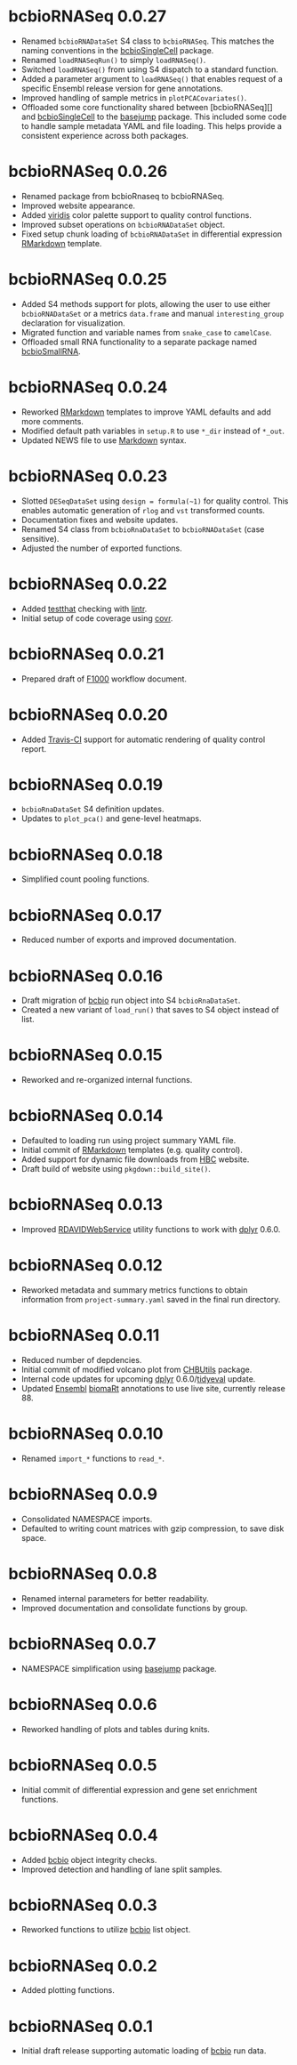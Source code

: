 # bcbioRNASeq 0.0.27

- Renamed `bcbioRNADataSet` S4 class to `bcbioRNASeq`. This matches the naming conventions in the [bcbioSingleCell][] package.
- Renamed `loadRNASeqRun()` to simply `loadRNASeq()`.
- Switched `loadRNASeq()` from using S4 dispatch to a standard function.
- Added a parameter argument to `loadRNASeq()` that enables request of a specific Ensembl release version for gene annotations.
- Improved handling of sample metrics in `plotPCACovariates()`.
- Offloaded some core functionality shared between [bcbioRNASeq][] and [bcbioSingleCell][] to the [basejump][] package. This included some code to handle sample metadata YAML and file loading. This helps provide a consistent experience across both packages.



# bcbioRNASeq 0.0.26

- Renamed package from bcbioRnaseq to bcbioRNASeq.
- Improved website appearance.
- Added [viridis][] color palette support to quality control functions.
- Improved subset operations on `bcbioRNADataSet` object.
- Fixed setup chunk loading of `bcbioRNADataSet` in differential expression [RMarkdown][] template.



# bcbioRNASeq 0.0.25

- Added S4 methods support for plots, allowing the user to use either
  `bcbioRNADataSet` or a metrics `data.frame` and manual `interesting_group`
  declaration for visualization.
- Migrated function and variable names from `snake_case` to `camelCase`.
- Offloaded small RNA functionality to a separate package named [bcbioSmallRNA][].



# bcbioRNASeq 0.0.24

- Reworked [RMarkdown][] templates to improve YAML defaults and add more comments.
- Modified default path variables in `setup.R` to use `*_dir` instead of `*_out`.
- Updated NEWS file to use [Markdown][] syntax.



# bcbioRNASeq 0.0.23

- Slotted `DESeqDataSet` using `design = formula(~1)` for quality control. This enables automatic generation of `rlog` and `vst` transformed counts.
- Documentation fixes and website updates.
- Renamed S4 class from `bcbioRnaDataSet` to `bcbioRNADataSet` (case sensitive).
- Adjusted the number of exported functions.



# bcbioRNASeq 0.0.22

- Added [testthat][] checking with [lintr][].
- Initial setup of code coverage using [covr][].



# bcbioRNASeq 0.0.21

- Prepared draft of [F1000][] workflow document.



# bcbioRNASeq 0.0.20

- Added [Travis-CI][] support for automatic rendering of quality control report.



# bcbioRNASeq 0.0.19

- `bcbioRnaDataSet` S4 definition updates.
- Updates to `plot_pca()` and gene-level heatmaps.



# bcbioRNASeq 0.0.18

- Simplified count pooling functions.



# bcbioRNASeq 0.0.17

- Reduced number of exports and improved documentation.



# bcbioRNASeq 0.0.16

- Draft migration of [bcbio][] run object into S4 `bcbioRnaDataSet`.
- Created a new variant of `load_run()` that saves to S4 object instead of list.



# bcbioRNASeq 0.0.15

- Reworked and re-organized internal functions.



# bcbioRNASeq 0.0.14

- Defaulted to loading run using project summary YAML file.
- Initial commit of [RMarkdown][] templates (e.g. quality control).
- Added support for dynamic file downloads from [HBC][] website.
- Draft build of website using `pkgdown::build_site()`.



# bcbioRNASeq 0.0.13

- Improved [RDAVIDWebService][] utility functions to work with [dplyr][] 0.6.0.



# bcbioRNASeq 0.0.12

- Reworked metadata and summary metrics functions to obtain information from `project-summary.yaml` saved in the final run directory.



# bcbioRNASeq 0.0.11

- Reduced number of depdencies.
- Initial commit of modified volcano plot from [CHBUtils][] package.
- Internal code updates for upcoming [dplyr][] 0.6.0/[tidyeval][] update.
- Updated [Ensembl][] [biomaRt][] annotations to use live site, currently release 88.



# bcbioRNASeq 0.0.10

- Renamed `import_*` functions to `read_*`.



# bcbioRNASeq 0.0.9

- Consolidated NAMESPACE imports.
- Defaulted to writing count matrices with gzip compression, to save disk space.



# bcbioRNASeq 0.0.8

- Renamed internal parameters for better readability.
- Improved documentation and consolidate functions by group.



# bcbioRNASeq 0.0.7

- NAMESPACE simplification using [basejump][] package.



# bcbioRNASeq 0.0.6

- Reworked handling of plots and tables during knits.



# bcbioRNASeq 0.0.5

- Initial commit of differential expression and gene set enrichment functions.



# bcbioRNASeq 0.0.4

- Added [bcbio][] object integrity checks.
- Improved detection and handling of lane split samples.



# bcbioRNASeq 0.0.3

- Reworked functions to utilize [bcbio][] list object.



# bcbioRNASeq 0.0.2

- Added plotting functions.



# bcbioRNASeq 0.0.1

- Initial draft release supporting automatic loading of [bcbio][] run data.



[basejump]: http://steinbaugh.com/basejump
[bcbio]: https://github.com/chapmanb/bcbio-nextgen
[bcbioSingleCell]: https://github.com/hbc/bcbioSingleCell
[bcbioSmallRNA]: https://github.com/lpantano/bcbioSmallRna
[biomaRt]: https://bioconductor.org/packages/release/bioc/html/biomaRt.html
[CHBUtils]: https://github.com/hbc/CHBUtils
[covr]: https://github.com/jimhester/covr
[dplyr]: http://dplyr.tidyverse.org
[Ensembl]: http://www.ensembl.org
[F1000]: https://f1000.com
[HBC]: http://bioinformatics.sph.harvard.edu
[lintr]: https://github.com/jimhester/lintr
[Markdown]: https://daringfireball.net/projects/markdown/syntax
[RDAVIDWebService]: https://bioconductor.org/packages/release/bioc/html/RDAVIDWebService.html
[RMarkdown]: http://rmarkdown.rstudio.com
[testthat]: https://github.com/hadley/testthat
[tidyeval]: http://dplyr.tidyverse.org/articles/programming.html
[Travis-CI]: https://travis-ci.org
[viridis]: https://cran.r-project.org/web/packages/viridis/index.html

